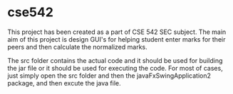 # cse542

This project has been created as a part of CSE 542 SEC subject. The main aim of this project is design GUI's for helping student enter marks for their peers and then calculate the normalized marks.

The src folder contains the actual code and it should be used for building the jar file or it should be used for executing the code. For most of cases, just simply open the src folder and then the javaFxSwingApplication2 package, and then excute the java file.
